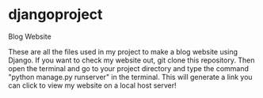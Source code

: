 # djangoproject
Blog Website

These are all the files used in my project to make a blog website using Django.
If you want to check my website out, git clone this repository.
Then open the terminal and go to your project directory and type the command "python manage.py runserver" in the terminal.
This will generate a link you can click to view my website on a local host server!

